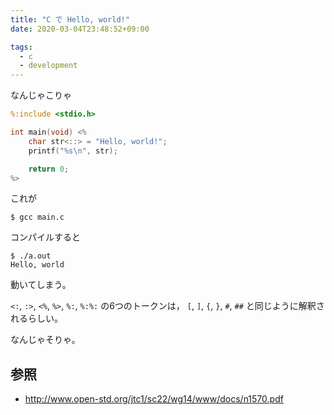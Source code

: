 ```yaml
---
title: "C で Hello, world!"
date: 2020-03-04T23:48:52+09:00

tags:
  - c
  - development
---
```


なんじゃこりゃ

```c
%:include <stdio.h>

int main(void) <%
    char str<::> = "Hello, world!";
    printf("%s\n", str);

    return 0;
%>
```

これが

```shell
$ gcc main.c
```

コンパイルすると

```shell
$ ./a.out
Hello, world
```

動いてしまう。

`<:`, `:>`, `<%`, `%>`, `%:`, `%:%:` の6つのトークンは，
`[`, `]`, `{`, `}`, `#`, `##` と同じように解釈されるらしい。

なんじゃそりゃ。

## 参照

- http://www.open-std.org/jtc1/sc22/wg14/www/docs/n1570.pdf
